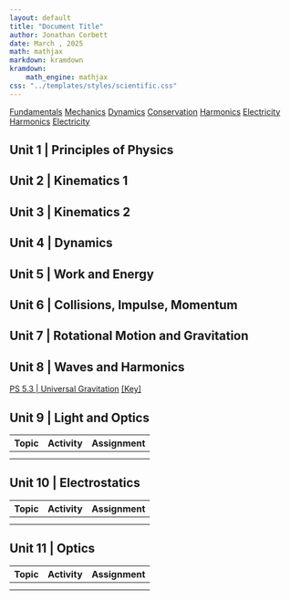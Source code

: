 ```yaml
---
layout: default
title: "Document Title"
author: Jonathan Corbett
date: March , 2025
math: mathjax
markdown: kramdown
kramdown:
    math_engine: mathjax
css: "../templates/styles/scientific.css"
---
```

<toc>

[Fundamentals]
[Mechanics]
[Dynamics]
[Conservation]
[Harmonics]
[Electricity]
[Harmonics]
[Electricity]


## Unit 1 | Principles of Physics

## Unit 2 | Kinematics 1


## Unit 3 | Kinematics 2


## Unit 4 | Dynamics


## Unit 5 | Work and Energy


## Unit 6 | Collisions, Impulse, Momentum


## Unit 7 | Rotational Motion and Gravitation



## Unit 8 | Waves and Harmonics

[PS 5.3 | Universal Gravitation]("./src/hphys/PS-5.3-_-Universal-Gravitation.md") [[Key]]()


## Unit 9 | Light and Optics

| Topic | Activity | Assignment |
| :---- | :---- | :---- |
|  |  |  |
|  |  |  |



## Unit 10 | Electrostatics

| Topic | Activity | Assignment |
| :---- | :---- | :---- |
|  |  |  |
|  |  |  |


## Unit 11 | Optics 

| Topic | Activity | Assignment |
| :---- | :---- | :---- |
|  |  |  |
|  |  |  |

<!-- Definitions of Links -->
[Fundamentals]: #0-Fundamentals
[Mechanics]: #unit-2--kinematics-1
[Dynamics]: #unit-4--dynamics
[Conservation]: #unit-5--work-and-energy
[Harmonics]: #unit-8--waves-and-harmonics
[Electricity]: #unit-10--electrostatics
